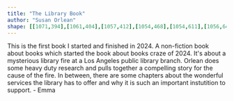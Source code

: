 ```yaml
---
title: "The Library Book"
author: "Susan Orlean"
shape: [[1071,394],[1061,404],[1057,412],[1054,468],[1054,611],[1056,649],[1055,698],[1057,709],[1055,723],[1055,844],[1057,886],[1055,902],[1056,942],[1054,972],[1054,1023],[1056,1060],[1054,1093],[1054,1231],[1052,1256],[1053,1339],[1050,1358],[1050,1374],[1053,1381],[1058,1386],[1068,1389],[1080,1390],[1144,1388],[1159,1383],[1163,1377],[1162,1340],[1163,1283],[1165,1256],[1164,1106],[1166,1085],[1165,1005],[1167,995],[1166,980],[1168,948],[1168,801],[1167,774],[1163,760],[1162,748],[1165,736],[1165,698],[1167,676],[1166,633],[1169,625],[1172,405],[1169,402],[1161,399],[1102,397],[1083,398],[1072,394]]
---
```

This is the first book I started and finished in 2024.  A non-fiction book about books which started the book about books craze of 2024. It's about a mysterious library fire at a Los Angeles public library branch. Orlean does some heavy duty research and pulls together a compelling story for the cause of the fire.  In between, there are some chapters about the wonderful services the library has to offer and why it is such an important instutition to support. - Emma
